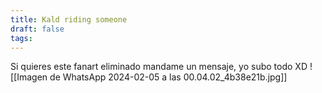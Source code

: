 ```yaml
---
title: Kald riding someone
draft: false
tags:
---
```

 Si quieres este fanart eliminado mandame un mensaje, yo subo todo XD
![[Imagen de WhatsApp 2024-02-05 a las 00.04.02_4b38e21b.jpg]]